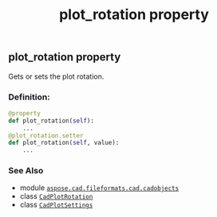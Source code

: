 ﻿---
title: plot_rotation property
second_title: Aspose.CAD for Python via .NET API References
description: 
type: docs
weight: 240
url: /aspose.cad.fileformats.cad.cadobjects/cadplotsettings/plot_rotation/
is_root: false
---

## plot_rotation property


Gets or sets the plot rotation.
### Definition:
```python
@property
def plot_rotation(self):
    ...
@plot_rotation.setter
def plot_rotation(self, value):
    ...
```

### See Also
* module [`aspose.cad.fileformats.cad.cadobjects`](../../)
* class [`CadPlotRotation`](/cad/python-net/aspose.cad.fileformats.cad.cadconsts/cadplotrotation)
* class [`CadPlotSettings`](/cad/python-net/aspose.cad.fileformats.cad.cadobjects/cadplotsettings)
